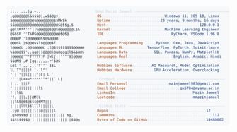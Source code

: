 <picture>
  <source srcset="https://raw.githubusercontent.com/mmazinjameel/mmazinjameel/main/dark_mode.svg?v=1755785470" media="(prefers-color-scheme: dark)">
  <img src="https://raw.githubusercontent.com/mmazinjameel/mmazinjameel/main/light_mode.svg?v=1755785470">
</picture>
